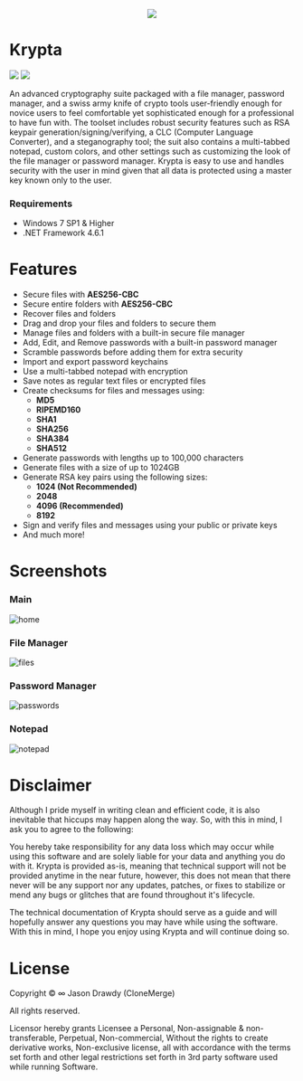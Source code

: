 <p align="center">
    <img src="https://user-images.githubusercontent.com/40871836/43494176-172b4bc4-94f7-11e8-8d62-48f29b16ff97.png">
</p>

# Krypta
<p align="left">
    <!-- Version -->
    <img src="https://img.shields.io/badge/version-0.2.2-brightgreen.svg">
    <!-- <img src="https://img.shields.io/appveyor/ci/gruntjs/grunt.svg"> -->
    <!-- Docs -->
    <img src="https://img.shields.io/badge/docs-not%20found-lightgrey.svg">
</p>

An advanced cryptography suite packaged with a file manager, password manager, and a swiss army knife of crypto tools user-friendly enough for novice users to feel comfortable yet sophisticated enough for a professional to have fun with. The toolset includes robust security features such as RSA keypair generation/signing/verifying, a CLC (Computer Language Converter), and a steganography tool; the suit also contains a multi-tabbed notepad, custom colors, and other settings such as customizing the look of the file manager or password manager. Krypta is easy to use and handles security with the user in mind given that all data is protected using a master key known only to the user.<br>

### Requirements
- Windows 7 SP1 & Higher
- .NET Framework 4.6.1

# Features
- Secure files with **AES256-CBC**
- Secure entire folders with **AES256-CBC**
- Recover files and folders
- Drag and drop your files and folders to secure them
- Manage files and folders with a built-in secure file manager
- Add, Edit, and Remove passwords with a built-in password manager
- Scramble passwords before adding them for extra security
- Import and export password keychains
- Use a multi-tabbed notepad with encryption
- Save notes as regular text files or encrypted files
- Create checksums for files and messages using:
    - <b>MD5</b>
    - <b>RIPEMD160</b>
    - <b>SHA1</b>
    - <b>SHA256</b>
    - <b>SHA384</b>
    - <b>SHA512</b>
- Generate passwords with lengths up to 100,000 characters
- Generate files with a size of up to 1024GB
- Generate RSA key pairs using the following sizes:
    - <b>1024 (Not Recommended)</b>
    - <b>2048</b>
    - <b>4096 (Recommended)</b>
    - <b>8192</b>
- Sign and verify files and messages using your public or private keys
- And much more!

# Screenshots
### Main
![home](https://user-images.githubusercontent.com/40871836/43499794-ef939604-9512-11e8-8495-0f8a3e9575f5.png)

### File Manager
![files](https://user-images.githubusercontent.com/40871836/43499793-ef7aa72a-9512-11e8-9675-999d2b01927c.png)

### Password Manager
![passwords](https://user-images.githubusercontent.com/40871836/43499796-efb79450-9512-11e8-8598-2dd6bb0a6193.png)

### Notepad
![notepad](https://user-images.githubusercontent.com/40871836/43499795-efa70266-9512-11e8-833b-356ce85c28ce.png)

# Disclaimer
Although I pride myself in writing clean and efficient code, it is also inevitable that hiccups may happen along the way. So, with this in mind, I ask you to agree to the following:

You hereby take responsibility for any data loss which may occur while using this software and are solely liable for your data and anything you do with it. Krypta is provided as-is, meaning that technical support will not be provided anytime in the near future, however, this does not mean that there never will be any support nor any updates, patches, or fixes to stabilize or mend any bugs or glitches that are found throughout it's lifecycle.

The technical documentation of Krypta should serve as a guide and will hopefully answer any questions you may have while using the software. With this in mind, I hope you enjoy using Krypta and will continue doing so.

# License
Copyright © ∞ Jason Drawdy (CloneMerge)

All rights reserved.

Licensor hereby grants Licensee a Personal, Non-assignable & non-transferable, Perpetual, Non-commercial, Without the rights to create derivative works, Non-exclusive license, all with accordance with the terms set forth and other legal restrictions set forth in 3rd party software used while running Software.
